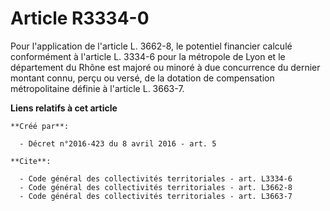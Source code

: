 # Article R3334-0

Pour l'application de l'article L. 3662-8, le potentiel financier calculé conformément à l'article L. 3334-6 pour la
métropole de Lyon et le département du Rhône est majoré ou minoré à due concurrence du dernier montant connu, perçu ou versé,
de la dotation de compensation métropolitaine définie à l'article L. 3663-7.

**Liens relatifs à cet article**

	**Créé par**:

	  - Décret n°2016-423 du 8 avril 2016 - art. 5

	**Cite**:

	  - Code général des collectivités territoriales - art. L3334-6
	  - Code général des collectivités territoriales - art. L3662-8
	  - Code général des collectivités territoriales - art. L3663-7
